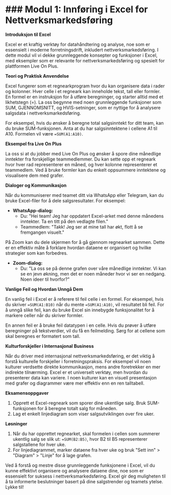 # ### Modul 1: Innføring i Excel for Nettverksmarkedsføring

**Introduksjon til Excel**

Excel er et kraftig verktøy for datahåndtering og analyse, noe som er essensielt i moderne forretningsdrift, inkludert nettverksmarkedsføring. I dette modul vil vi dekke grunnleggende konsepter og funksjoner i Excel, med eksempler som er relevante for nettverksmarkedsføring og spesielt for plattformen Live On Plus.

**Teori og Praktisk Anvendelse**

Excel fungerer som et regnearkprogram hvor du kan organisere data i rader og kolonner. Hver celle i et regneark kan inneholde tekst, tall eller formler. En formel er en instruksjon for å utføre beregninger, og starter alltid med et likhetstegn (=). La oss begynne med noen grunnleggende funksjoner som SUM, GJENNOMSNITT, og HVIS-setninger, som er nyttige for å analysere salgsdata i nettverksmarkedsføring.

For eksempel, hvis du ønsker å beregne total salgsinntekt for ditt team, kan du bruke SUM-funksjonen. Anta at du har salgsinntektene i cellene A1 til A10. Formelen vil være `=SUM(A1:A10)`.

**Eksempel fra Live On Plus**

La oss si at du jobber med Live On Plus og ønsker å spore dine månedlige inntekter fra forskjellige teammedlemmer. Du kan sette opp et regneark hvor hver rad representerer en måned, og hver kolonne representerer et teammedlem. Ved å bruke formler kan du enkelt oppsummere inntektene og visualisere dem med grafer.

**Dialoger og Kommunikasjon**

Når du kommuniserer med teamet ditt via WhatsApp eller Telegram, kan du bruke Excel-filer for å dele salgsresultater. For eksempel:

- **WhatsApp-dialog:**
  - Du: "Hei team! Jeg har oppdatert Excel-arket med denne månedens inntekter. Ta en titt på den vedlagte filen."
  - Teammedlem: "Takk! Jeg ser at mine tall har økt, flott å se fremgangen visuelt."

På Zoom kan du dele skjermen for å gå gjennom regnearket sammen. Dette er en effektiv måte å forklare hvordan dataene er organisert og hvilke strategier som kan forbedres.

- **Zoom-dialog:**
  - Du: "La oss se på denne grafen over våre månedlige inntekter. Vi kan se en jevn økning, men det er noen måneder hvor vi ser en nedgang. Noen ideer til hvorfor?"

**Vanlige Feil og Hvordan Unngå Dem**

En vanlig feil i Excel er å referere til feil celle i en formel. For eksempel, hvis du skriver `=SUM(A1:B10)` når du mente `=SUM(A1:A10)`, vil resultatet bli feil. For å unngå slike feil, kan du bruke Excel sin innebygde funksjonalitet for å markere celler når du skriver formler.

En annen feil er å bruke feil datatypen i en celle. Hvis du prøver å utføre beregninger på tekstverdier, vil du få en feilmelding. Sørg for at cellene som skal beregnes er formatert som tall.

**Kulturforskjeller i Internasjonal Business**

Når du driver med internasjonal nettverksmarkedsføring, er det viktig å forstå kulturelle forskjeller i forretningspraksis. For eksempel vil noen kulturer verdsette direkte kommunikasjon, mens andre foretrekker en mer indirekte tilnærming. Excel er et universelt verktøy, men hvordan du presenterer data kan variere. I noen kulturer kan en visuell presentasjon med grafer og diagrammer være mer effektiv enn en ren talltabell.

**Eksamensoppgaver**

1. Opprett et Excel-regneark som sporer dine ukentlige salg. Bruk SUM-funksjonen for å beregne totalt salg for måneden.
2. Lag et enkelt linjediagram som viser salgsutviklingen over fire uker.

**Løsninger**

1. Når du har opprettet regnearket, skal formelen i cellen som summerer ukentlig salg se slik ut: `=SUM(B2:B5)`, hvor B2 til B5 representerer salgstallene for hver uke.
2. For linjediagrammet, marker dataene fra hver uke og bruk "Sett inn" > "Diagram" > "Linje" for å lage grafen.

Ved å forstå og mestre disse grunnleggende funksjonene i Excel, vil du kunne effektivt organisere og analysere dataene dine, noe som er essensielt for suksess i nettverksmarkedsføring. Excel gir deg muligheten til å ta informerte beslutninger basert på dine salgstrender og teamets ytelse. Lykke til!